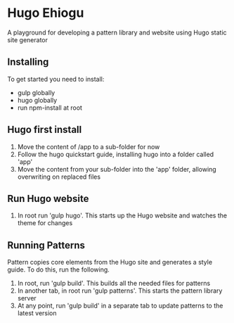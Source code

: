 # Hugo Ehiogu

A playground for developing a pattern library and website using Hugo static site generator

## Installing

To get started you need to install:
- gulp globally
- hugo globally
- run npm-install at root

## Hugo first install

1. Move the content of /app to a sub-folder for now
2. Follow the hugo quickstart guide, installing hugo into a folder called 'app'
3. Move the content from your sub-folder into the 'app' folder, allowing overwriting on replaced files

## Run Hugo website

1. In root run 'gulp hugo'. This starts up the Hugo website and watches the theme for changes

## Running Patterns

Pattern copies core elements from the Hugo site and generates a style guide. To do this, run the following.

1. In root, run 'gulp build'. This builds all the needed files for patterns
2. In another tab, in root run 'gulp patterns'. This starts the pattern library server
3. At any point, run 'gulp build' in a separate tab to update patterns to the latest version  
